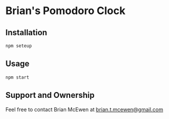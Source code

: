 # Brian's Pomodoro Clock

## Installation

`npm seteup`

## Usage

`npm start`

## Support and Ownership

Feel free to contact Brian McEwen at brian.t.mcewen@gmail.com
